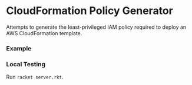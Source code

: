 CloudFormation Policy Generator
===============================

Attempts to generate the least-privileged IAM policy required to deploy
an AWS CloudFormation template.

### Example



### Local Testing

Run `racket server.rkt`.



